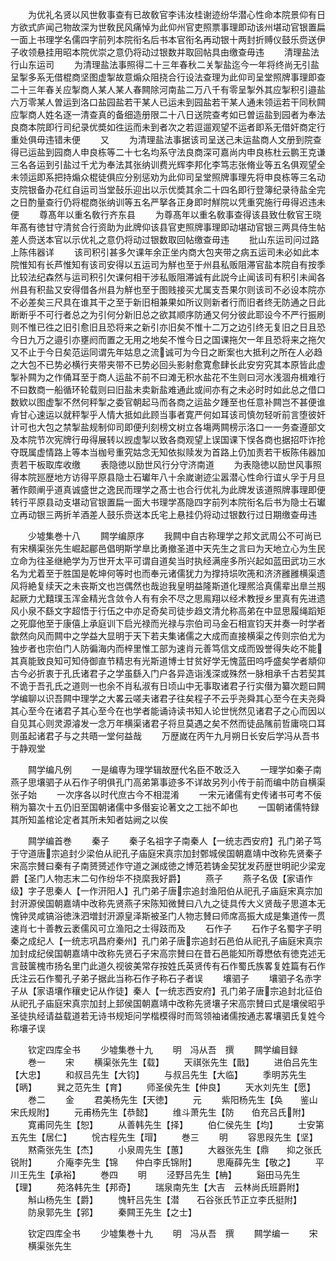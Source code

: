 <!-- { "loadSidebar": true } -->
　　为优礼名贤以风世敎事查有已故敎官李讳汝桂谢迹纷华潜心性命本院景仰有日方欲式庐闻己物故深为世敎民风痛悼为此仰州官吏照票事理即动该州堪动官银置扁一面上书理学名儒四字前列本院衔名后书本官衔名再动银十两封折赙仪鼓乐赍送伊子收领悬挂用昭本院优崇之意仍将动过银数并取回帖具由缴查毋违
　　清理盐法行山东运司
　　为清理盐法事照得二十三年春秋二关掣盐迄今一年将终尚无引盐呈掣多系无借棍商坚图虚掣故意煽众阻挠合行设法查理为此仰司呈堂照牌事理即查二十三年春关应掣商人某人某人春闗除河南盐二万八千有零呈掣外其应掣积引邉盐六万零某人曽运到洛口盐园盐若干某人已运未到园盐若干某人通未领运若干同秋闗应掣商人姓名逐一清查真的备细造册限二十八日送院查考如已曽运盐到园者为奉法良商本院即行司纪录优奬如徃运而未到者次之若逗遛观望不运者即系无借奸商定行重处俱毋违错未便
　　又
　　为清理盐法事据该司呈送己未运盐商人文册到院查得已运盐到园商人申良栋等二十七名均系守法良商深可嘉尚内申良栋杜云鹏王克谦三名各运到引盐过千尤为奉法其张纳训费光辉李邦化李笃志张脩业等五名俱观望全未领运即系把持煽众棍徒俱应分别惩劝为此仰司呈堂照牌事理先将申良栋等三名动支院银备办花红自运司当堂鼔乐迎出以示优奬其余二十四名即行登簿纪录待盐全完之日酌量查行仍将棍商张纳训等五名严拏各正身即时觧院以凭重究施行毋得迟违未便
　　尊髙年以重名敎行齐东县
　　为尊髙年以重名敎事查得该县致仕敎官王晓年髙有徳甘守清贫合行资助为此牌仰该县官吏照牌事理即动堪动官银三两具侍生帖差人赍送本官以示优礼之意仍将动过银数取回帖缴查毋违
　　批山东运司问过路上陈伟器详
　　该司积引甚多欠课年余正坐内商大包夹带之病五运司未必如此本院惟知有长芦惟知有该司安得以五运司为觧也至于州县私贩阻滞官盐本院自有按季比较法纪森然与运司积引欠课何相干涉私贩阻滞诚有此説今止闻该司有积引未闻各州县有积盐又安得借各州县为觧也至于图贱接买尤属支吾果尔则该司不必设本院亦不必差矣三尺具在谁其干之至于新旧相兼果如所议则新者行而旧者终无防通之日此断断乎不可行者总之为引何分新旧总之欲其顺序防通又何分彼此耶设今不严行振刷则不惟已徃之旧引愈旧且恐将来之新引亦旧矣不惟十二万之边引终无复旧之日且恐今日九万之邉引亦壅阏而置之无用之地矣不惟今日之国课拖欠一年且恐将来之拖欠又不止于今日矣范运同谓先年姑息之流诚可为今日之断案也大抵利之所在人必趋之大包不已势必横行夹带夹带不已势必回头影射愈寛愈肆长此安穷究其本原皆此虚掣补闗为之作俑耳至于商人运盐不前不曰滩无积水盐花不生则曰河水浅涸舟楫难行不曰数商一船循环轮载则曰旧盐未卖新盐难通此或间亦有之未必时时如此总之借口数欵以图虚掣不然何秤掣之委官朝起马而各商之运盐夕踵至也任意补闗岂不甚便谁肻甘心速运以就秤掣乎人情大抵如此顾当事者寛严何如耳该司慎勿轻听前言堕彼奸计可也大包之禁掣盐规制仰司即便刋刻榜文树立各塲两闗榜示洛口一一务查遵部文及本院节次宪牌行毋得展转以觊虚掣以致各商观望上误国课下悮各商也据招吓诈抢夺既属虚情路上等本当枷号重究姑念无知依拟赎发为首路上仍加责若干板陈伟器加责若干板取库收缴
　　表隐徳以励世风行分守济南道
　　为表隐徳以励世风事照得本院廵歴地方访得平原县隐士石瓛年八十余嵗谢迹尘嚣潜心性命行谊乆孚于月旦著作颇阐乎道真诚盛世之逸民而理学之髙士也合行优礼为此牌发该道照牌事理即便转行平原县动支堪动官银置扁一面大书理学髙隐四字前列本院衔名后书为隐士石瓛立再动银三两折羊酒差人鼓乐赍送本氏宅上悬挂仍将动过银数行过日期缴查毋违








　　少墟集巻十八
　　闗学编原序
　　我闗中自古称理学之邦文武周公不可尚已有宋横渠张先生崛起郿邑倡明斯学臯比勇撤圣道中天先生之言曰为天地立心为生民立命为往圣继絶学为万世开太平可谓自道矣当时执经满座多所兴起如蓝田武功三水名为尤着至于胜国是乾坤何等时也而奉元诸儒犹力为撑持埙吹箎和济济雝雝横渠遗风将絶复续天之未丧斯文也岂偶然也哉迨我皇明益隆斯道化理熈洽真儒辈出臯兰剏起厥力尤囏璞玉浑金精光含敛令人有有余不尽之思鳯翔以经术教授乡里真有先进遗风小泉不繇文字超悟于行伍之中亦足奇矣司徒步趋文清允称高弟在中显思履绳蹈矩之死靡他至于康僖上承庭训下启光禄而光禄与宗伯司马金石相宣钧天并奏一时学者歙然向风而闗中之学益大显明于天下若夫集诸儒之大成而直接横渠之传则宗伯尤为独步者也宗伯门人防徧海内而梓里惟工部为速肖元善笃信文成而毁誉得失屹不能其真能致良知可知侍御直节精忠有光斯道博士甘贫好学无愧蓝田呜呼盛矣学者頫仰古今必折衷于孔氏诸君子之学虽繇入门户各异造诣浅深或殊然一脉相承千古若契其不诡于吾孔氏之道则一也余不肖私淑有日顷山中无事取诸君子行实僣为纂次题曰闗学编聊以识吾闗中理学之大畧云嗟夫诸君子往矣程子不云乎尧舜其心至今在夫尧舜其心至今在诸君子其心至今在也学者能诵诗读书知人论世恍然见诸君子之心而因以自见其心则灵源濬发一念万年横渠诸君子将旦莫遇之矣不然而徒品隲前哲庸哓口耳则虽起诸君子与之共晤一堂何益哉
　　万歴嵗在丙午九月朔日长安后学冯从吾书于静观堂

　　闗学编凡例
　　一是编専为理学辑故歴代名臣不敢泛入
　　一理学如秦子南燕子思壤驷子从石作子明俱孔门高弟第事迹多不详故另列小传于前而编中防自横渠张子始
　　一次序各以时代庶古今不相混淆
　　一宋元诸儒有史传诸书可考不佞稍为纂次十五仍旧至国朝诸儒中多僣妄论著文之工拙不卹也
　　一国朝诸儒特録其所知盖棺论定者其所未知者姑阙之以俟






　　闗学编首巻
　　秦子
　　秦子名祖字子南秦人【一统志西安府】孔门弟子笃于守道唐宗追封少梁伯从祀孔子庙庭宋真宗加封鄄城侯国朝嘉靖中改称先贤秦子宋高宗賛曰秦有子南赟赟述作守道之渊成徳之博范若铸金契犹发药歴世明祀少梁宠爵【圣门人物志末二句作纷华不挠縻我好爵】
　　燕子
　　燕子名伋【家语作级】字子思秦人【一作汧阳人】孔门弟子唐宗追封渔阳伯从祀孔子庙庭宋真宗加封汧源侯国朝嘉靖中改称先贤燕子宋陈知微賛曰八九之徒具传大义贤哉子思道本无愧钟灵咸镐浴徳洙泗増封汧源皇泽斯被圣门人物志賛曰师席高振大成是集道传一贯速肖七十善教云袤儒风可立渔阳之士得跂而及
　　石作子
　　石作子名蜀字子明秦之成纪人【一统志巩昌府秦州】孔门弟子唐宗追封石邑伯从祀孔子庙庭宋真宗加封成纪侯国朝嘉靖中改称先贤石子宋高宗賛曰在昔石邑能知所尊懋依有徳克述无言鼓箧槐市扬名里门此道久视彼美常存按姓氏英贤传有石作蜀氏族畧复姓篇有石作氏注云石作蜀孔子弟子据此当称石作子称石子者误
　　壤驷子
　　壤驷子名赤字子从【家语壤作穰史记从作徒】秦人【一统志西安府】孔门弟子唐宗追封北征伯从祀孔子庙庭宋真宗加封上邽侯国朝嘉靖中改称先贤壤子宋高宗賛曰式是壤侯昭乎圣徒执经请益载道若无诗书规矩问学楷模得时而驾领袖诸儒按通志畧壤驷氏复姓今称壤子误


　　钦定四库全书
　　少墟集巻十九
　　明　冯从吾　撰
　　闗学编目録
　　巻一
　　宋
　　横渠张先生【载】
　　天祺张先生【戬】
　　进伯吕先生【大忠】
　　和叔吕先生【大钧】
　　与叔吕先生【大临】
　　季明苏先生【昞】
　　巽之范先生【育】
　　师圣侯先生【仲良】
　　天水刘先生【愿】
　　巻二
　　金
　　君美杨先生【天徳】
　　元
　　紫阳杨先生【奂　　鉴山宋氏规附】
　　元甫杨先生【恭懿】
　　维斗萧先生【防　　伯充吕氏附】
　　寛甫同先生【恕】
　　从善韩先生【择】
　　伯仁侯先生【均】
　　士安第五先生【居仁】
　　恱古程先生【瑁】
　　巻三
　　明
　　容思叚先生【坚】
　　黙斋张先生【杰】
　　小泉周先生【蕙】
　　大器张先生【鼎　　抑之张氏锐附】
　　介庵李先生【锦　　仲白李氏锦附】
　　思庵薛先生【敬之】
　　平川王先生【承裕】
　　巻四
　　明
　　泾野吕先生【柟】
　　谿田马先生【理】
　　苑洛韩先生【邦奇】
　　瑞泉南先生【大吉　云林尚氏班爵附】
　　斛山杨先生【爵】
　　愧轩吕先生【潜　　石谷张氏节正立李氏挺附】
　　防泉郭先生【郛】
　　秦闗王先生【之士】


　　钦定四库全书
　　少墟集巻十九
　　明　冯从吾　撰
　　闗学编一
　　宋
　　横渠张先生
